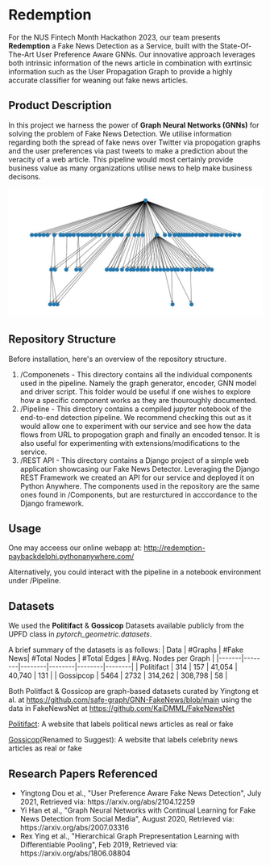 # Redemption

For the NUS Fintech Month Hackathon 2023, our team presents **Redemption** a Fake News Detection as a Service, built with the State-Of-The-Art User Preference Aware GNNs. Our innovative approach leverages both intrinsic information of the news article in combination with exrtinsic information such as the User Propagation Graph to provide a highly accurate classifier for weaning out fake news articles.

## Product Description

In this project we harness the power of **Graph Neural Networks (GNNs)** for solving the problem of Fake News Detection. We utilise information regarding both the spread of fake news over Twitter via propogation graphs and the user preferences via past tweets to make a prediction about the veracity of a web article. This pipeline would most certainly provide business value as many organizations utilise news to help make business decisons.

![alt text](https://github.com/DChops/PayBack/blob/main/Graph.png?raw=true)

## Repository Structure

Before installation, here's an overview of the repository structure.

<ol>
  <li> /Componenets - This directory contains all the individual components used in the pipeline. Namely the graph generator, encoder, GNN model and driver script. This folder would be useful if one wishes to explore how a specific component works as they are thouroughly documented. </li>
  <li> /Pipeline - This directory contains a compiled jupyter notebook of the end-to-end detection pipeline. We recommend checking this out as it would allow one to experiment with our service and see how the data flows from URL to propogation graph and finally an encoded tensor. It is also useful for experimenting with extensions/modifications to the service. </li>
  <li> /REST API - This directory contains a Django project of a simple web application showcasing our Fake News Detector. Leveraging the Django REST Framework we created an API for our service and deployed it on Python Anywhere. The components used in the repository are the same ones found in /Components, but are resturctured in acccordance to the Django framework.</li>
</ol>

## Usage

One may acceess our online webapp at: http://redemption-paybackdelphi.pythonanywhere.com/

Alternatively, you could interact with the pipeline in a notebook environment under /Pipeline.

## Datasets

We used the **Politifact** & **Gossicop** Datasets available publicly from the UPFD class in _pytorch_geometric.datasets_.

A brief summary of the datasets is as follows:
| Data | #Graphs | #Fake News| #Total Nodes | #Total Edges | #Avg. Nodes per Graph |
|-------|--------|--------|--------|--------|--------|
| Politifact | 314 | 157 | 41,054 | 40,740 | 131 |
| Gossipcop | 5464 | 2732 | 314,262 | 308,798 | 58 |

Both Politfact & Gossicop are graph-based datasets curated by Yingtong et al. at https://github.com/safe-graph/GNN-FakeNews/blob/main using the data in FakeNewsNet at https://github.com/KaiDMML/FakeNewsNet

<a href="https://www.politifact.com">Politifact</a>: A website that labels political news articles as real or fake

<a href="https://www.suggest.com">Gossicop</a>(Renamed to Suggest): A website that labels celebrity news articles as real or fake

## Research Papers Referenced

<ul>
  <li> Yingtong Dou et al., "User Preference Aware Fake News Detection", July 2021, Retrieved via: https://arxiv.org/abs/2104.12259 </li>
  <li> Yi Han et al., "Graph Neural Networks with Continual Learning for Fake News Detection from Social Media", August 2020, Retrieved via: https://arxiv.org/abs/2007.03316 </li>
  <li> Rex Ying et al., "Hierarchical Graph Prepresentation Learning with Differentiable Pooling", Feb 2019, Retrieved via: https://arxiv.org/abs/1806.08804 </li>
</ul>
